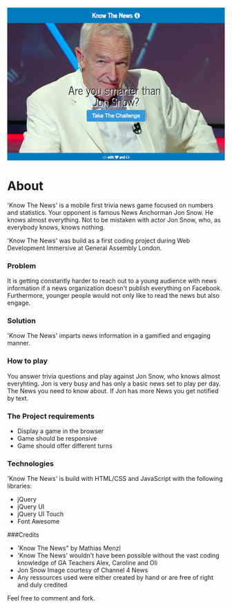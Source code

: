 
![alt text](images/readme.png "Know The News")

# About

'Know The News' is a mobile first trivia news game focused on numbers and statistics. Your opponent is famous News Anchorman Jon Snow. He knows almost everything. Not to be mistaken with actor Jon Snow, who, as everybody knows, knows nothing.  

'Know The News' was build as a first coding project during Web Development Immersive at General Assembly London.

### Problem
It is getting constantly harder to reach out to a young audience with news information if a news organization doesn't publish everything on Facebook. Furthermore, younger people would not only like to read the news but also engage. 

### Solution
'Know The News' imparts news information in a gamified and engaging manner. 

### How to play

You answer trivia questions and play against Jon Snow, who knows almost everyhting. Jon is very busy and has only a basic news set to play per day. The News you need to know about. If Jon has more News you get notified by text. 

### The Project requirements

+ Display a game in the browser
+ Game should be responsive
+ Game should offer different turns 

### Technologies

'Know The News' is build with HTML/CSS and JavaScript with the following libraries:

+ jQuery
+ jQuery UI
+ jQuery UI Touch
+ Font Awesome


###Credits

+ 'Know The News" by Mathias Menzl 
+ 'Know The News' wouldn't have been possible without the vast coding knowledge of GA Teachers Alex, Caroline and Oli
+ Jon Snow Image courtesy of Channel 4 News
+ Any ressources used were either created by hand or are free of right and duly credited

Feel free to comment and fork.

